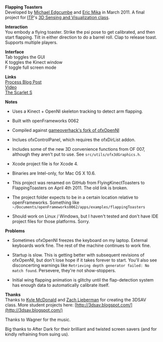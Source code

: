 **Flapping Toasters**  
Developed by [Michael Edgcumbe](http://www.neocyde.net/) and [Eric Mika](http://ericmika.com) in March 2011.
A final project for [ITP](http://itp.nyu.edu/itp/)'s [3D Sensing and Visualization class](http://3dsav.blogspot.com/).

**Interaction**  
You embody a flying toaster. Strike the psi pose to get calibrated, and then start flapping. Tilt in either direction to do a barrel roll. Clap to release toast. Supports multiple players.

**Interface**  
Tab toggles the GUI  
K toggles the Kinect window  
F toggle full screen mode

**Links**  
[Process Blog Post](http://frontiernerds.com/flapping-toasters)  
[Video](http://vimeo.com/kitschpatrol/flapping-toasters)  
[The Scarlet S](http://frontiernerds.com/scarlet-s)  

**Notes**  

- Uses a Kinect + OpenNI skeleton tracking to detect arm flapping.

- Built with openFrameworks 0062

- Compiled against [gameoverhack's fork of ofxOpenNI](https://github.com/gameoverhack/ofxOpenNI/commit/a1ec3ffea09bdbd644e57cc9f5c2a1c20a65f02c)

- Inclues ofxControlPanel, which requires the ofxDirList addon.

- Includes some of the new 3D convenience functions from OF 007, although they aren't put to use. See `src/utils/ofx3dGraphics.h`.

- Xcode project file is for Xcode 4.

- Binaries are Intel-only, for Mac OS X 10.6.

- This project was renamed on GitHub from FlyingKinectToasters to FlappingToasters on April 4th 2011. The old link is broken.

- The project folder expects to be in a certain location relative to openFrameworks. Something like `~/Documents/openFrameworks0062/apps/examples/flappingToasters`

- Should work on Linux / Windows, but I haven't tested and don't have IDE project files for those platforms. Sorry.

**Problems**  

- Sometimes ofxOpenNI freezes the keyboard on my laptop. External keyboards work fine. The rest of the machine continues to work fine.

- Startup is slow. This is getting better with subsequent revisions of ofxOpenNI, but don't lose hope if it takes forever to start. You'll also see disconcerting warnings like `Retrieving depth generator failed: No match found`. Persevere, they're not show-stoppers.

- Initial wing flapping animation is glitchy until the flap-detection system has enough data to automatically calibrate itself.

**Thanks**  
Thanks to [Kyle McDonald](http://kylemcdonald.net/) and [Zach Lieberman](http://thesystemis.com/) for creating the 3DSAV class.
More student projects here: [http://3dsav.blogspot.com/](http://3dsav.blogspot.com/)

Thanks to Wagner for the music.

Big thanks to After Dark for their brilliant and twisted screen savers (and for kindly refraining from suing us).
